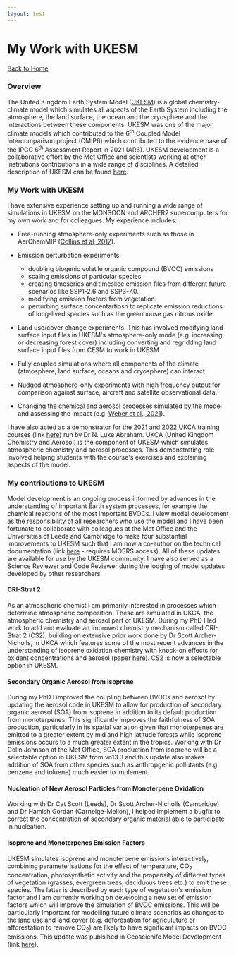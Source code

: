 ```yaml
---
layout: test
---
```


# My Work with UKESM

[Back to Home](./)

### Overview
The United Kingdom Earth System Model ([UKESM](https://ukesm.ac.uk)) is a global chemistry-climate model which simulates all aspects of the Earth System including the atmosphere, the land surface, the ocean and the cryosphere and the interactions between these components. UKESM was one of the major climate models which contributed to the 6<sup>th</sup> Coupled Model Intercomparison project (CMIP6) which contributed to the evidence base of the IPCC 6<sup>th</sup> Assessment Report in 2021 (AR6). UKESM development is a collaborative effort by the Met Office and scientists working at other institutions contributions in a wide range of disciplines. A detailed description of UKESM can be found [here](https://agupubs.onlinelibrary.wiley.com/doi/full/10.1029/2019MS001739). 

### My Work with UKESM
I have extensive experience setting up and running a wide range of simulations in UKESM on the MONSOON and ARCHER2 supercomputers for my own work and for colleagues. My experience includes:

- Free-running atmosphere-only experiments such as those in AerChemMIP ([Collins et al; 2017](https://gmd.copernicus.org/articles/10/585/2017/)). <br /> 

- Emission perturbation experiments 
  - doubling biogenic volatile organic compound (BVOC) emissions 
  - scaling emissions of particular species 
  - creating timeseries and timeslice emission files from different future scenarios like SSP1-2.6 and SSP3-7.0.
  - modifying emission factors from vegetation. 
  - perturbing surface concentartiosn to replicate emission reductions of long-lived species such as the greenhouse gas nitrous oxide. 

- Land use/cover change experiments. This has involved modifying land surface input files in UKESM's atmosphere-only mode (e.g. increasing or decreasing forest cover) including converting and regridding land surface input files from CESM to work in UKESM.<br /> 


- Fully coupled simulations where all components of the climate (atmosphere, land surface, oceans and cryosphere) can interact.  <br /> 


- Nudged atmosphere-only experiments with high frequency output for comparison against surface, aircraft and satellite observational data.<br /> 


- Changing the chemical and aerosol processes simulated by the model and assessing the impact (e.g. [Weber et al., 2021](https://gmd.copernicus.org/articles/14/5239/2021/)). 

I have also acted as a demonstrator for the 2021 and 2022 UKCA training courses (link [here](https://www.ukca.ac.uk/wiki/index.php/UKCA_Chemistry_and_Aerosol_Tutorials_at_vn11.8)) run by Dr N. Luke Abraham. UKCA (United Kingdom Chemistry and Aerosol) is the component of UKESM which simulates atmospheric chemistry and aerosol processes. This demonstrating role involved helping students with the course's exercises and explaining aspects of the model.  


### My contributions to UKESM
Model development is an ongoing process informed by advances in the understanding of important Earth system processes, for example the chemical reactions of the most important BVOCs. I view model development as the responsibility of all researchers who use the model and I have been fortunate to collaborate with colleagues at the Met Office and the Universities of Leeds and Cambridge to make four substantial improvements to UKESM such that I am now a co-author on the technical documentation (link [here](https://code.metoffice.gov.uk/doc/um/latest/papers/umdp_084.pdf) - requires MOSRS access). All of these updates are available for use by the UKESM community. I have also served as a Science Reviewer and Code Reviewer during the lodging of model updates developed by other researchers.

#### CRI-Strat 2
As an atmospheric chemist I am primarily interested in processes which determine atmospheric composition. These are simulated in UKCA, the atmospheric chemistry and aerosol part of UKESM. During my PhD I led work to add and evaluate an improved chemistry mechanism called CRI-Strat 2 (CS2), building on extensive prior work done by Dr Scott Archer-Nicholls, in UKCA which features some of the most recent advances in the understanding of isoprene oxidation chemistry with knock-on effects for oxidant concentrations and aerosol (paper [here](https://gmd.copernicus.org/articles/14/5239/2021/)). CS2 is now a selectable option in UKESM. 

#### Secondary Organic Aerosol from Isoprene
During my PhD I improved the coupling between BVOCs and aerosol by updating the aerosol code in UKESM to allow for production of secondary organic aerosol (SOA) from isoprene in addition to its default production from monoterpenes. This significantly improves the faithfulness of SOA production, particularly in its spatial variation given that monoterpenes are emitted to a greater extent by mid and high latitude forests while isoprene emissions occurs to a much greater extent in the tropics. Working with Dr Colin Johnson at the Met Office, SOA production from isoprene will be a selectable option in UKESM from vn13.3 and this update also makes addition of SOA from other species such as anthropgenic pollutants (e.g. benzene and toluene) much easier to implement.

#### Nucleation of New Aerosol Particles from Monoterpene Oxidation
Working with Dr Cat Scott (Leeds), Dr Scott Archer-Nicholls (Cambridge) and Dr Hamish Gordan (Carneige-Mellon), I helped implement a bugfix to correct the concentration of secondary organic material able to participate in nucleation.  

#### Isoprene and Monoterpenes Emission Factors 
UKESM simulates isoprene and monoterpene emissions interactively, combining parameterisations for the effect of temperature, CO<sub>2</sub> concentration, photosynthetic activity and the propensity of different types of  vegetation (grasses, evergreen trees, deciduous trees etc.) to emit these species. The latter is described by each type of vegetation's emission factor and I am currently working on developing a new set of emission factors which will improve the simulation of BVOC emissions. This will be particularly important for modelling future climate scenarios as changes to the land use and land cover (e.g. deforesation for agriculuture or afforestation to remove CO<sub>2</sub>) are likely to have significant impacts on BVOC emissions. This update was publsihed in Geoscienifc Model Development (link [here](https://egusphere.copernicus.org/preprints/2022/egusphere-2022-748/)). 

